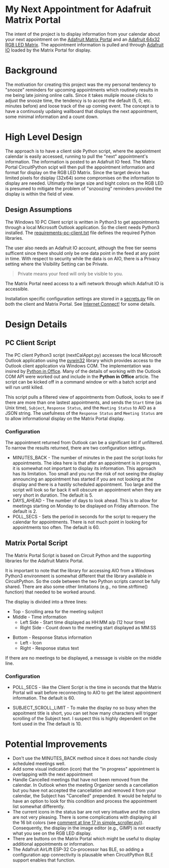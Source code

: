 My Next Appointment for Adafruit Matrix Portal
=======================================

The intent of the project is to display information from your calendar about your next appointment on the [Adafruit Matrix Portal](https://www.adafruit.com/product/4745) and an [Adafruit 64x32 RGB LED Matrix](http://www.adafruit.com/product/3826). The appointment information is pulled and through [Adafruit IO](https://io.adafruit.com) loaded by the Matrix Portal for display.

# Background
The motivation for creating this project was the my personal tendency to "snooze" reminders for upcoming appointments which routinely results in me being late joining online calls. Since it takes muliple mouse clicks to adjust the snooze time, the tendency is to accept the default (5, 0, etc. minutes before) and loose track of the up coming event. The concept is to have a continuosly updaing wallboard that displays the next appointment, some minimal information and a count down.

# High Level Design
The approach is to have a client side Python script, where the appointment calendar is easily accessed,  running to pull the "next" appointment's information. The information is posted to an Adafruit IO feed. The Matrix Portal CircuitPython scipt will then pull the appointment information and format for display on the RGB LED Matrix. Since the target device has limited pixels for dsiplay (32x64) some compromises on the information to display are needed. Ultimatly the large size and bight colors on the RGB LED is presumed to mitigate the problem of "snzoozing" reminders provided the display is within the field of view.

## Design Assumptions
The Windows 10 PC Client script is written in Python3 to get appointments through a local Microsoft Outlook application. So the client needs Python3 installed. The [requirements-pc-client.txt](./requirements-pc-client.txt) file defines the required Python libraries.

The user also needs an Adafruit IO account, although the free tier seems sufficent since there should only be one data point in the feed at any point in time. With respect to security while the data is on AIO, there is a Privacy setting where the Visibility Setting can be Private.
> Private means your feed will only be visible to you.

The Matrix Portal need access to a wifi network through which Adafruit IO is accessible.

Installation specific configuration settings are stored in a [secrets.py](./secrets.py) file on both the client and Matrix Portal. See [Internet Connect!](https://learn.adafruit.com/adafruit-matrixportal-m4/internet-connect) for some details.

# Design Details

## PC Client Script

The PC client Python3 script (nextCalAppt.py) accesses the local Microsoft Outlook application using the [pywin32](https://pypi.org/project/pywin32/) library which provides access to the Outlook client application via Windows COM. The implementation was insired by [Python in Office](https://pythoninoffice.com/get-outlook-calendar-meeting-data-using-python/). Many of the details of working with the Outlook COM API were worked out and include in the **Python in Office** article. The script can be kicked off in a command window or with a batch script and will run until killed.

This script pulls a filtered view of appointments from Outlook, looks to see if there are more than one lastest appointments, and sends the `Start` time (as Unix time), `Subject`, `Response Status`, and the `Meeting Status` to AIO as a JSON string. The usefulness of the `Response Status` and `Meeting Status` are to allow informational display on the Matrix Portal display.

### Configuration

The appointment returned from Outlook can be a significant list if unfiltered. To narrow the results returned, there are two configuration settings.
* MINUTES_BACK - The number of minutes in the past the script looks for appointments. The idea here is that after an appointment is in progress, it is somewhat not important to display its information. This approach has its limitation. Too small and you run the risk of not seeing the display announcing an appointment has started if you are not looking at the display and there is a hastily scheduled appointment. Too large and the script will look so far back it will obscure an appointment when they are very short in duration. The default is 5.
* DAYS_AHEAD - The number of days to look ahead. This is to allow for meetings starting on Monday to be displayed on Friday afternoon. The default is 2.
* POLL_SECS - Sets the period in seconds for the script to requery the calendar for appointments. There is not much point in looking for appointments too often. The default is 60.

## Matrix Portal Script

The Matrix Portal Script is based on Circuit Python and the supporting libraries for the Adafruit Matrix Portal.

It is important to note that the library for accessing AIO from a Windows Python3 environment is somewhat different that the library available in CircuitPython. So the code between the two Python scripts cannot be fully shared. There are also some other limitations (e.g., no time.strftime() function) that needed to be worked around.

The display is divided into a three lines:
- Top - Scrolling area for the meeting subject
- Middle - Time information
    - Left Side - Start time displayed as HH:MM a/p (12 hour time)
    - Right Side - Count down to the meeting start displayed as MM:SS
* Bottom - Response Status information
    - Left - Icon
    - Right - Response status text

If there are no meetings to be displayed, a message is visible on the middle line.

### Configuration

* POLL_SECS - like the Client Script is the time in seconds that the Matrix Portal will wait before reconnecting to AIO to get the latest appointment information. The default is 60.

* SUBJECT_SCROLL_LIMIT - To make the display no so busy when the appoitment title is short, you can set how many characters will trigger scrolling of the Subject text. I suspect this is highly dependent on the font used in the The default is 10.

# Potential Improvements

* Don't use the MINUTES_BACK method since it does not handle closly scheduled meetings well.
* Add some visual indication (icon) that the "in progress" appointment is overlapping with the next appointment
* Handle Cancelled meetings that have not been removed from the calendar. In Outlook when the meeting Organizer sends a cancellation but you have not accepted the cancellation and removed it from your calendar, the Subject has "Cancelled" prepended. It would be helpful to have an option to look for this condition and process the appointment list somewhat differently.
* The current icons in the status bar are not very intuative and the colors are not very pleasing. There is some complications with displaying all the 16 bit colors (see [comment at line 17 in simple_scroller.py)](https://github.com/adafruit/Adafruit_Learning_System_Guides/blob/master/CircuitPython_RGBMatrix/simple_scroller.py)). Consequently, the display in the image editor (e.g., GIMP) is not exactly what you see on the RGB LED display.
* There are buttons on the Matrix Portal which might be useful to display additional appointments or information.
* The Adafruit AirLift ESP-32 Co-processor has BLE, so adding a configuration app connectivity is plausable when CircuitPython BLE support enables that function.
